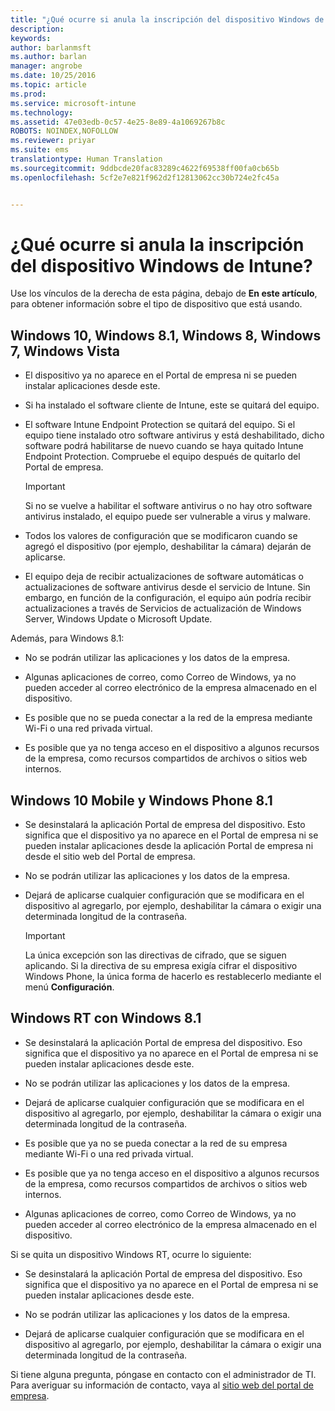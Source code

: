 ```yaml
---
title: "¿Qué ocurre si anula la inscripción del dispositivo Windows de Intune? | Microsoft Intune"
description: 
keywords: 
author: barlanmsft
ms.author: barlan
manager: angrobe
ms.date: 10/25/2016
ms.topic: article
ms.prod: 
ms.service: microsoft-intune
ms.technology: 
ms.assetid: 47e03edb-0c57-4e25-8e89-4a1069267b8c
ROBOTS: NOINDEX,NOFOLLOW
ms.reviewer: priyar
ms.suite: ems
translationtype: Human Translation
ms.sourcegitcommit: 9ddbcde20fac83289c4622f69538ff00fa0cb65b
ms.openlocfilehash: 5cf2e7e821f962d2f12813062cc30b724e2fc45a


---
```



# <a name="what-happens-if-you-unenroll-your-windows-device-from-intune"></a>¿Qué ocurre si anula la inscripción del dispositivo Windows de Intune?

Use los vínculos de la derecha de esta página, debajo de **En este artículo**, para obtener información sobre el tipo de dispositivo que está usando.


## <a name="windows-10-windows-81-windows-8-windows-7-windows-vista"></a>Windows 10, Windows 8.1, Windows 8, Windows 7, Windows Vista

-   El dispositivo ya no aparece en el Portal de empresa ni se pueden instalar aplicaciones desde este.

-   Si ha instalado el software cliente de Intune, este se quitará del equipo.

-   El software Intune Endpoint Protection se quitará del equipo. Si el equipo tiene instalado otro software antivirus y está deshabilitado, dicho software podrá habilitarse de nuevo cuando se haya quitado Intune Endpoint Protection. Compruebe el equipo después de quitarlo del Portal de empresa.

    > [!IMPORTANT]
    > Si no se vuelve a habilitar el software antivirus o no hay otro software antivirus instalado, el equipo puede ser vulnerable a virus y malware.

-   Todos los valores de configuración que se modificaron cuando se agregó el dispositivo (por ejemplo, deshabilitar la cámara) dejarán de aplicarse.

-   El equipo deja de recibir actualizaciones de software automáticas o actualizaciones de software antivirus desde el servicio de Intune. Sin embargo, en función de la configuración, el equipo aún podría recibir actualizaciones a través de Servicios de actualización de Windows Server, Windows Update o Microsoft Update.

Además, para Windows 8.1:

-   No se podrán utilizar las aplicaciones y los datos de la empresa.

-   Algunas aplicaciones de correo, como Correo de Windows, ya no pueden acceder al correo electrónico de la empresa almacenado en el dispositivo.

-   Es posible que no se pueda conectar a la red de la empresa mediante Wi-Fi o una red privada virtual.

-   Es posible que ya no tenga acceso en el dispositivo a algunos recursos de la empresa, como recursos compartidos de archivos o sitios web internos.

## <a name="windows-10-mobile-and-windows-phone-81"></a>Windows 10 Mobile y Windows Phone 8.1

-   Se desinstalará la aplicación Portal de empresa del dispositivo. Esto significa que el dispositivo ya no aparece en el Portal de empresa ni se pueden instalar aplicaciones desde la aplicación Portal de empresa ni desde el sitio web del Portal de empresa.

-   No se podrán utilizar las aplicaciones y los datos de la empresa.

-   Dejará de aplicarse cualquier configuración que se modificara en el dispositivo al agregarlo, por ejemplo, deshabilitar la cámara o exigir una determinada longitud de la contraseña.

    > [!IMPORTANT]
    > La única excepción son las directivas de cifrado, que se siguen aplicando. Si la directiva de su empresa exigía cifrar el dispositivo Windows Phone, la única forma de hacerlo es restablecerlo mediante el menú **Configuración**.

## <a name="windows-rt-running-windows-81"></a>Windows RT con Windows 8.1

-   Se desinstalará la aplicación Portal de empresa del dispositivo. Eso significa que el dispositivo ya no aparece en el Portal de empresa ni se pueden instalar aplicaciones desde este.

-   No se podrán utilizar las aplicaciones y los datos de la empresa.

-   Dejará de aplicarse cualquier configuración que se modificara en el dispositivo al agregarlo, por ejemplo, deshabilitar la cámara o exigir una determinada longitud de la contraseña.

-   Es posible que ya no se pueda conectar a la red de su empresa mediante Wi-Fi o una red privada virtual.

-   Es posible que ya no tenga acceso en el dispositivo a algunos recursos de la empresa, como recursos compartidos de archivos o sitios web internos.

-   Algunas aplicaciones de correo, como Correo de Windows, ya no pueden acceder al correo electrónico de la empresa almacenado en el dispositivo.

Si se quita un dispositivo Windows RT, ocurre lo siguiente:

-   Se desinstalará la aplicación Portal de empresa del dispositivo. Eso significa que el dispositivo ya no aparece en el Portal de empresa ni se pueden instalar aplicaciones desde este.

-   No se podrán utilizar las aplicaciones y los datos de la empresa.

-   Dejará de aplicarse cualquier configuración que se modificara en el dispositivo al agregarlo, por ejemplo, deshabilitar la cámara o exigir una determinada longitud de la contraseña.

Si tiene alguna pregunta, póngase en contacto con el administrador de TI. Para averiguar su información de contacto, vaya al [sitio web del portal de empresa](http://portal.manage.microsoft.com).



<!--HONumber=Nov16_HO1-->


